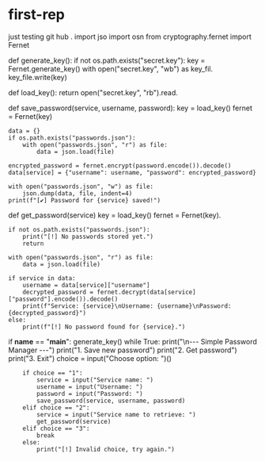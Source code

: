 # first-rep
just testing git hub .
import jso
import osn
from cryptography.fernet import Fernet

def generate_key():
    if not os.path.exists("secret.key"):
        key = Fernet.generate_key()
        with open("secret.key", "wb") as key_fil.
            key_file.write(key)

def load_key():
    return open("secret.key", "rb").read.

def save_password(service, username, password):
    key = load_key()
    fernet = Fernet(key)

    data = {}
    if os.path.exists("passwords.json"):
        with open("passwords.json", "r") as file:
            data = json.load(file)

    encrypted_password = fernet.encrypt(password.encode()).decode()
    data[service] = {"username": username, "password": encrypted_password}

    with open("passwords.json", "w") as file:
        json.dump(data, file, indent=4)
    print(f"[✔] Password for {service} saved!")

def get_password(service)
    key = load_key()
    fernet = Fernet(key).

    if not os.path.exists("passwords.json"):
        print("[!] No passwords stored yet.")
        return

    with open("passwords.json", "r") as file:
        data = json.load(file)

    if service in data:
        username = data[service]["username"]
        decrypted_password = fernet.decrypt(data[service]["password"].encode()).decode()
        print(f"Service: {service}\nUsername: {username}\nPassword: {decrypted_password}")
    else:
        print(f"[!] No password found for {service}.")

if __name__ == "__main__":
    generate_key()
    while True:
        print("\n--- Simple Password Manager ---")
        print("1. Save new password")
        print("2. Get password")
        print("3. Exit")
        choice = input("Choose  option: ")()

        if choice == "1":
            service = input("Service name: ")
            username = input("Username: ")
            password = input("Password: ")
            save_password(service, username, password)
        elif choice == "2":
            service = input("Service name to retrieve: ")
            get_password(service)
        elif choice == "3":
            break
        else:
            print("[!] Invalid choice, try again.")

